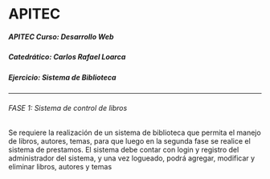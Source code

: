 # APITEC
##### APITEC Curso: Desarrollo Web
##### Catedrático: Carlos Rafael Loarca
##### Ejercicio: Sistema de Biblioteca
----------
###### FASE 1: Sistema de control de libros
Se requiere la realización de un sistema de biblioteca que permita el manejo de libros, autores, temas, para que luego en la segunda fase se realice el sistema de prestamos. El sistema debe contar con login y registro del administrador del sistema, y una vez logueado, podrá agregar, modificar y eliminar libros, autores y temas